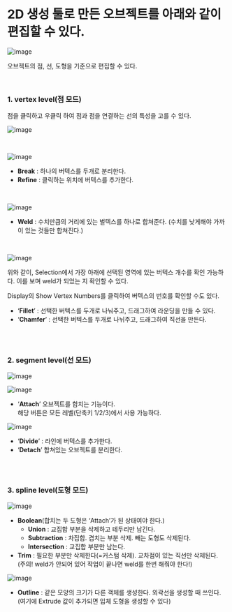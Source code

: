 # 2D 생성 툴로 만든 오브젝트를 아래와 같이 편집할 수 있다.
    
![image](https://github.com/SShinMJ/TIL/assets/82142527/90aa7cc7-08b5-4ad6-af03-1451a7912429)

오브젝트의 점, 선, 도형을 기준으로 편집할 수 있다.

<br>

### 1. vertex level(점 모드)

점을 클릭하고 우클릭 하여 점과 점을 연결하는 선의 특성을 고를 수 있다.

![image](https://github.com/SShinMJ/TIL/assets/82142527/0f4879b3-2e65-45f9-998a-df0c979ae487)

<br>

![image](https://github.com/SShinMJ/TIL/assets/82142527/3b23dd60-d2ae-44fb-a8f3-2c2c3912920f)

- **Break** : 하나의 버텍스를 두개로 분리한다.
- **Refine** : 클릭하는 위치에 버텍스를 추가한다.

<br>

![image](https://github.com/SShinMJ/TIL/assets/82142527/5e6993ba-dfd8-4de7-acae-92b93da3e860)

- **Weld** : 수치만큼의 거리에 있는 벌텍스를 하나로 합쳐준다. (수치를 낮게해야 가까이 있는 것들만 합쳐진다.)

<br>

![image](https://github.com/SShinMJ/TIL/assets/82142527/1dd0ef49-e9d2-4f26-9be3-9a14ead30a04)

위와 같이, Selection에서 가장 아래에 선택된 영역에 있는 버텍스 개수를 확인 가능하다. 이를 보며 weld가 되었는 지 확인할 수 있다.

Display의 Show Vertex Numbers를 클릭하여 버텍스의 번호를 확인할 수도 있다.

- ‘**Fillet**’ : 선택한 버텍스를 두개로 나눠주고, 드래그하여 라운딩을 만들 수 있다.
- ‘**Chamfer**’ : 선택한 버텍스를 두개로 나뉘주고, 드래그하여 직선을 만든다.

<br><br>

### 2. segment level(선 모드)

![image](https://github.com/SShinMJ/TIL/assets/82142527/e40cfeb6-2ada-45b9-bd32-e384d5851ee9)

![image](https://github.com/SShinMJ/TIL/assets/82142527/fba6b5c5-fdcc-4d21-a167-8dd621126e5f)

- ‘**Attach**’ 오브젝트를 합치는 기능이다.
<br>해당 버튼은 모든 레벨(단축키 1/2/3)에서 사용 가능하다.

![image](https://github.com/SShinMJ/TIL/assets/82142527/e0f6803c-965b-495b-a372-be6ee07681e4)

- ‘**Divide**’ : 라인에 버텍스를 추가한다.
- ‘**Detach**’ 합쳐있는 오브젝트를 분리한다.

<br><br>

### 3. spline level(도형 모드)

![image](https://github.com/SShinMJ/TIL/assets/82142527/f740b57b-7a9b-465c-bbd1-0644b5fc7450)

- **Boolean**(합치는 두 도형은 ‘Attach’가 된 상태여야 한다.)
    - **Union** : 교집합 부분을 삭제하고 테두리만 남긴다.
    - **Subtraction** : 차집합. 겹치는 부분 삭제. 빼는 도형도 삭제된다.
    - **Intersection** : 교집합 부분만 남는다.
- **Trim** : 필요한 부분만 삭제한다(=커스텀 삭제). 교차점이 있는 직선만 삭제된다.
  <br>(주의! weld가 안되어 있어 작업이 끝나면 weld를 한번 해줘야 한다!)

![image](https://github.com/SShinMJ/TIL/assets/82142527/ebe3c538-f085-48a9-b9cf-effce1a79a51)

- **Outline** : 같은 모양의 크기가 다른 객체를 생성한다. 외곽선을 생성할 때 쓰인다. (여기에 Extrude 값이 추가되면 입체 도형을 생성할 수 있다)
